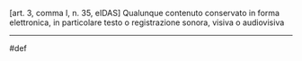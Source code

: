 [art. 3, comma I, n. 35, eIDAS]
Qualunque contenuto conservato in forma elettronica, in particolare testo o registrazione sonora, visiva o audiovisiva

___
#def